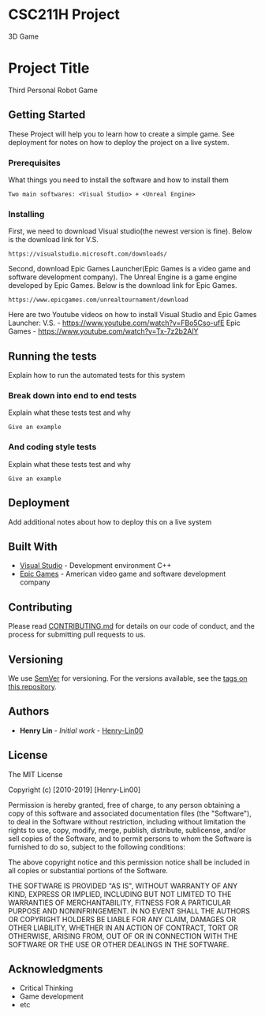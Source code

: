 # CSC211H Project
3D Game
# Project Title

Third Personal Robot Game

## Getting Started

These Project will help you to learn how to create a simple game. See deployment for notes on how to deploy the project on a live system.

### Prerequisites

What things you need to install the software and how to install them

```
Two main softwares: <Visual Studio> + <Unreal Engine>
```

### Installing

First, we need to download Visual studio(the newest version is fine). Below is the download link for V.S.

```
https://visualstudio.microsoft.com/downloads/
```

Second, download Epic Games Launcher(Epic Games is a video game and software development company). The Unreal Engine is a game engine developed by Epic Games. Below is the download link for Epic Games.

```
https://www.epicgames.com/unrealtournament/download
```

Here are two Youtube videos on how to install Visual Studio and Epic Games Launcher:
V.S. - https://www.youtube.com/watch?v=FBo5Cso-ufE
Epic Games - https://www.youtube.com/watch?v=Tx-7z2b2AlY

## Running the tests

Explain how to run the automated tests for this system

### Break down into end to end tests

Explain what these tests test and why

```
Give an example
```

### And coding style tests

Explain what these tests test and why

```
Give an example
```

## Deployment

Add additional notes about how to deploy this on a live system

## Built With

* [Visual Studio](https://visualstudio.microsoft.com/) - Development environment C++
* [Epic Games](https://www.epicgames.com/store/en-US/) - American video game and software development company

## Contributing

Please read [CONTRIBUTING.md](https://gist.github.com/PurpleBooth/b24679402957c63ec426) for details on our code of conduct, and the process for submitting pull requests to us.

## Versioning

We use [SemVer](http://semver.org/) for versioning. For the versions available, see the [tags on this repository](https://github.com/your/project/tags). 

## Authors

* **Henry Lin** - *Initial work* - [Henry-Lin00](https://github.com/Henry-Lin00)

## License

The MIT License

Copyright (c) [2010-2019] [Henry-Lin00]

Permission is hereby granted, free of charge, to any person obtaining a copy
of this software and associated documentation files (the "Software"), to deal
in the Software without restriction, including without limitation the rights
to use, copy, modify, merge, publish, distribute, sublicense, and/or sell
copies of the Software, and to permit persons to whom the Software is
furnished to do so, subject to the following conditions:

The above copyright notice and this permission notice shall be included in
all copies or substantial portions of the Software.

THE SOFTWARE IS PROVIDED "AS IS", WITHOUT WARRANTY OF ANY KIND, EXPRESS OR
IMPLIED, INCLUDING BUT NOT LIMITED TO THE WARRANTIES OF MERCHANTABILITY,
FITNESS FOR A PARTICULAR PURPOSE AND NONINFRINGEMENT. IN NO EVENT SHALL THE
AUTHORS OR COPYRIGHT HOLDERS BE LIABLE FOR ANY CLAIM, DAMAGES OR OTHER
LIABILITY, WHETHER IN AN ACTION OF CONTRACT, TORT OR OTHERWISE, ARISING FROM,
OUT OF OR IN CONNECTION WITH THE SOFTWARE OR THE USE OR OTHER DEALINGS IN
THE SOFTWARE.


## Acknowledgments

* Critical Thinking
* Game development
* etc

